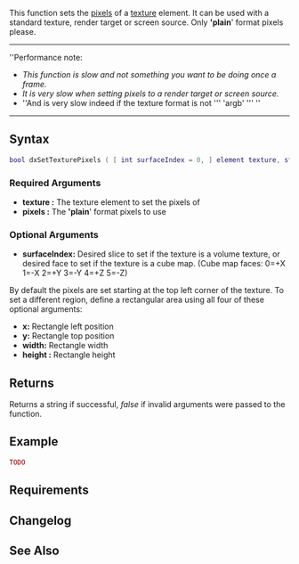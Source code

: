 This function sets the [pixels](/docs/texture_pixels.md "wikilink") of a [texture](/texture.md "wikilink") element. It can be used with a standard texture, render target or screen source. Only **'plain**' format pixels please.

------------------------------------------------------------------------

''Performance note:

-   *This function is slow and not something you want to be doing once a frame.*
-   *It is very slow when setting pixels to a render target or screen source.*
-   ''And is very slow indeed if the texture format is not ''' 'argb' ''' ''

------------------------------------------------------------------------

Syntax
------

``` lua
bool dxSetTexturePixels ( [ int surfaceIndex = 0, ] element texture, string pixels [, int x = 0, int y = 0, int width = 0, int height = 0 ] )
```

### Required Arguments

-   **texture :** The texture element to set the pixels of
-   **pixels :** The **'plain**' format pixels to use

### Optional Arguments

-   **surfaceIndex:** Desired slice to set if the texture is a volume texture, or desired face to set if the texture is a cube map. (Cube map faces: 0=+X 1=-X 2=+Y 3=-Y 4=+Z 5=-Z)

By default the pixels are set starting at the top left corner of the texture. To set a different region, define a rectangular area using all four of these optional arguments:

-   **x:** Rectangle left position
-   **y:** Rectangle top position
-   **width:** Rectangle width
-   **height :** Rectangle height

Returns
-------

Returns a string if successful, *false* if invalid arguments were passed to the function.

Example
-------

``` lua
TODO
```

Requirements
------------

Changelog
---------

See Also
--------
